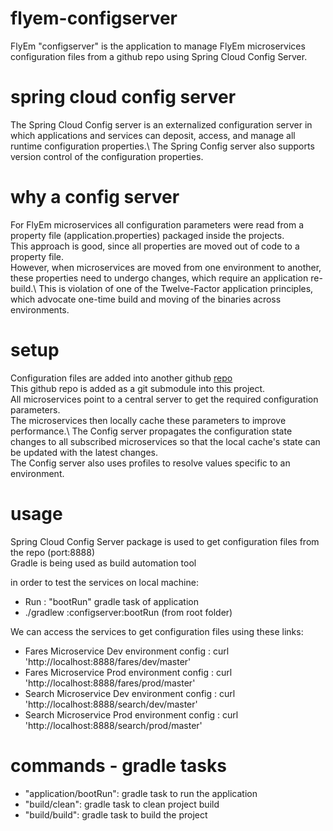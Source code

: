 # flyem-configserver
FlyEm "configserver" is the application to manage FlyEm microservices configuration files from a github repo using Spring Cloud Config Server.

# spring cloud config server
The Spring Cloud Config server is an externalized configuration server in which applications and services can deposit, access, and manage all runtime configuration properties.\ 
The Spring Config server also supports version control of the configuration properties.

# why a config server
For FlyEm microservices all configuration parameters were read from a property file (application.properties) packaged inside the projects.\
This approach is good, since all properties are moved out of code to a property file.\
However, when microservices are moved from one environment to another, these properties need to undergo changes, which require an application re-build.\ 
This is violation of one of the Twelve-Factor application principles, which advocate one-time build and moving of the binaries across environments.

# setup
Configuration files are added into another github [repo](https://github.com/asimyildiz/flyem-config)\
This github repo is added as a git submodule into this project.\
All microservices point to a central server to get the required configuration parameters.\
The microservices then locally cache these parameters to improve performance.\ 
The Config server propagates the configuration state changes to all subscribed microservices so that the local cache's state can be updated with the latest changes.\
The Config server also uses profiles to resolve values specific to an environment.

# usage
Spring Cloud Config Server package is used to get configuration files from the repo (port:8888)\
Gradle is being used as build automation tool

in order to test the services on local machine:
- Run : "bootRun" gradle task of application 
- ./gradlew :configserver:bootRun  (from root folder)

We can access the services to get configuration files using these links:
- Fares Microservice Dev environment config : curl 'http://localhost:8888/fares/dev/master'
- Fares Microservice Prod environment config : curl 'http://localhost:8888/fares/prod/master'
- Search Microservice Dev environment config : curl 'http://localhost:8888/search/dev/master'
- Search Microservice Prod environment config : curl 'http://localhost:8888/search/prod/master'

# commands - gradle tasks
- "application/bootRun": gradle task to run the application
- "build/clean": gradle task to clean project build
- "build/build": gradle task to build the project
